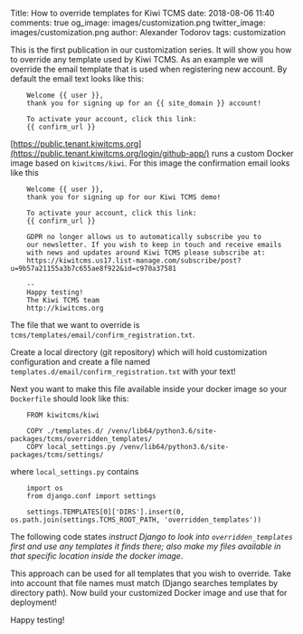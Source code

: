 Title: How to override templates for Kiwi TCMS
date: 2018-08-06 11:40
comments: true
og_image: images/customization.png
twitter_image: images/customization.png
author: Alexander Todorov
tags: customization


This is the first publication in our customization series. It will show you
how to override any template used by Kiwi TCMS. As an example we will override
the email template that is used when registering new account. By default the
email text looks like this:

        Welcome {{ user }},
        thank you for signing up for an {{ site_domain }} account!
        
        To activate your account, click this link:
        {{ confirm_url }}



[https://public.tenant.kiwitcms.org](https://public.tenant.kiwitcms.org/login/github-app/)
runs a custom Docker image based on
`kiwitcms/kiwi`. For this image the confirmation email looks like this

        Welcome {{ user }},
        thank you for signing up for our Kiwi TCMS demo!
        
        To activate your account, click this link:
        {{ confirm_url }}
        
        GDPR no longer allows us to automatically subscribe you to
        our newsletter. If you wish to keep in touch and receive emails
        with news and updates around Kiwi TCMS please subscribe at:
        https://kiwitcms.us17.list-manage.com/subscribe/post?u=9b57a21155a3b7c655ae8f922&id=c970a37581
        
        --
        Happy testing!
        The Kiwi TCMS team
        http://kiwitcms.org


The file that we want to override is `tcms/templates/email/confirm_registration.txt`.

Create a local directory (git repository) which will hold customization configuration
and create a file named `templates.d/email/confirm_registration.txt` with your text!

Next you want to make this file available inside your docker image so your `Dockerfile`
should look like this:

        FROM kiwitcms/kiwi
        
        COPY ./templates.d/ /venv/lib64/python3.6/site-packages/tcms/overridden_templates/
        COPY local_settings.py /venv/lib64/python3.6/site-packages/tcms/settings/

where `local_settings.py` contains

        import os
        from django.conf import settings
        
        settings.TEMPLATES[0]['DIRS'].insert(0, os.path.join(settings.TCMS_ROOT_PATH, 'overridden_templates'))


The following code states *instruct Django to look into `overridden_templates` first and
use any templates it finds there; also make my files available in that specific location
inside the docker image*.

This approach can be used for all templates that you wish to override. Take into
account that file names must match (Django searches templates by directory path).
Now build your customized Docker image and use that for deployment!


Happy testing!
